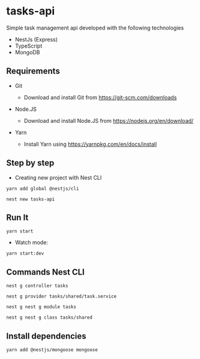 # tasks-api
Simple task management api developed with the following technologies 
  - NestJs (Express)
  - TypeScript
  - MongoDB

## Requirements

* Git

  * Download and install Git from https://git-scm.com/downloads

* Node.JS

  * Download and install Node.JS from https://nodejs.org/en/download/

* Yarn

  * Install Yarn using https://yarnpkg.com/en/docs/install


## Step by step

*  Creating new project with Nest CLI

  ```yarn add global @nestjs/cli```

  ```nest new tasks-api```

 ## Run It

  ```yarn start```

  * Watch mode:

  ```yarn start:dev```

  ## Commands Nest CLI

  ```nest g controller tasks```

  ```nest g provider tasks/shared/task.service```
  
  ```nest g nest g module tasks```

  ```nest g nest g class tasks/shared```

 ## Install dependencies
 
  ```yarn add @nestjs/mongoose mongoose```